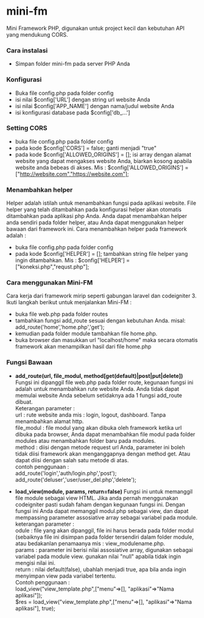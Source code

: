 # mini-fm
Mini Framework PHP, digunakan untuk project kecil dan kebutuhan API yang mendukung CORS.

### Cara instalasi
* Simpan folder mini-fm pada server PHP Anda

### Konfigurasi
* Buka file config.php pada folder config
* isi nilai $config['URL'] dengan string url website Anda
* isi nilai $config['APP_NAME'] dengan nama/judul website Anda
* isi konfigurasi database pada $config['db_...']

### Setting CORS
* buka file config.php pada folder config
* pada kode $config['CORS'] = false; ganti menjadi "true"
* pada kode $config['ALLOWED_ORIGINS'] = []; isi array dengan alamat website yang dapat mengakses website Anda, biarkan kosong apabila website anda bebeas di akses. Mis : $config['ALLOWED_ORIGINS'] = ["http://website.com","https://website.com"];

### Menambahkan helper
Helper adalah istilah untuk menambahkan fungsi pada aplikasi website. File helper yang telah ditambahkan pada konfigurasi helper akan otomatis ditambahkan pada aplikasi php Anda. Anda dapat menambahkan helper anda sendiri pada folder helper, atau Anda dapat menggunakan helper bawaan dari framework ini. Cara menambahkan helper pada framework adalah : 
* buka file config.php pada folder config
* pada kode $config['HELPER'] = []; tambahkan string file helper yang ingin ditambahkan. Mis : $config['HELPER'] = ["koneksi.php","requst.php"];

### Cara menggunakan Mini-FM
Cara kerja dari framework mirip seperti gabungan laravel dan codeigniter 3. Ikuti langkah berikut untuk menjalankan Mini-FM : 
+ buka file web.php pada folder routes
+ tambahkan fungsi add_route sesuai dengan kebutuhan Anda. misal: add_route('home','home.php','get');
+ kemudian pada folder module tambahkan file home.php.
+ buka browser dan masukkan url "localhost/home" maka secara otomatis framework akan menampilkan hasil dari file home.php

### Fungsi Bawaan
+ **add_route(url, file_modul, method[get(default)|post|put|delete])**
Fungsi ini dipanggil file web.php pada folder route, kegunaan fungsi ini adalah untuk menambahkan rute website Anda. Anda tidak dapat memulai website Anda sebelum setidaknya ada 1 fungsi add_route dibuat.\
Keterangan parameter :\
url : rute website anda mis : login, logout, dashboard. Tanpa menambahkan alamat http.\
file_modul : file modul yang akan dibuka oleh framework ketika url dibuka pada browser, Anda dapat menambahkan file modul pada folder modules atau menambahkan folder baru pada modules.\
method : diisi dengan metode request url Anda, parameter ini boleh tidak diisi framework akan menganggapnya dengan method get. Atau dapat diisi dengan salah satu metode di atas.\
contoh penggunaan :\
add_route('login','auth/login.php','post');\
add_route('deluser','user/user_del.php','delete');

+ **load_view(module, params, return=false)**
Fungsi ini untuk memanggil file module sebagai view HTML. Jika anda pernah menggunakan codeigniter pasti sudah faham dengan kegunaan fungsi ini. Dengan fungsi ini Anda dapat memanggil modul.php sebagai view, dan dapat mempassing parameter assosiative array sebagai variabel pada module.
keterangan parameter :\
odule : file yang akan dipanggil, file ini harus berada pada folder modul (sebaiknya file ini disimpan pada folder tersendiri dalam folder module, atau bedakanlan penamaanya mis : view_modulename.php.\
params : parameter ini berisi nilai assosiative array, digunakan sebagai variabel pada module view. gunakan nilai "null" apabila tidak ingin mengisi nilai ini.\
return : nilai default(false), ubahlah menjadi true, apa bila anda ingin menyimpan view pada variabel tertentu.\
Contoh penggunaan :\
load_view("view_template.php",["menu"=>[], "aplikasi"=>"Nama aplikasi"]);\
$res = load_view("view_template.php",["menu"=>[], "aplikasi"=>"Nama aplikasi"], true);
